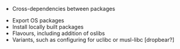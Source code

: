   - Cross-dependencies between packages
  + Export OS packages
  + Install locally built packages
  + Flavours, including addition of oslibs
  + Variants, such as configuring for uclibc or musl-libc [dropbear?]
